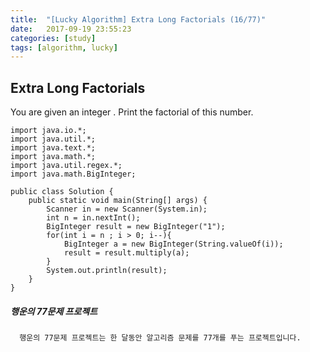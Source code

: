 ```yaml
---
title:  "[Lucky Algorithm] Extra Long Factorials (16/77)"
date:   2017-09-19 23:55:23
categories: [study]
tags: [algorithm, lucky]
---
```

## Extra Long Factorials
You are given an integer . Print the factorial of this number.

```
import java.io.*;
import java.util.*;
import java.text.*;
import java.math.*;
import java.util.regex.*;
import java.math.BigInteger;

public class Solution {
    public static void main(String[] args) {
        Scanner in = new Scanner(System.in);
        int n = in.nextInt();
        BigInteger result = new BigInteger("1");
        for(int i = n ; i > 0; i--){
            BigInteger a = new BigInteger(String.valueOf(i));
            result = result.multiply(a);
        }
        System.out.println(result);
    }
}

```

##### 행운의 77문제 프로젝트
```
  행운의 77문제 프로젝트는 한 달동안 알고리즘 문제를 77개를 푸는 프로젝트입니다.
```
